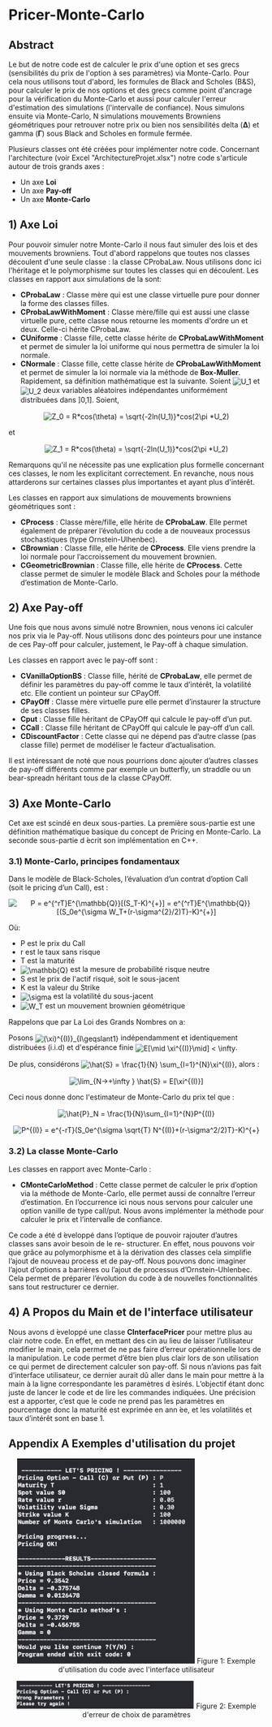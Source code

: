 # Pricer-Monte-Carlo

## Abstract

Le but de notre code est de calculer le prix d'une option et ses grecs (sensibilités du prix de l'option à ses paramètres) via Monte-Carlo. Pour cela nous utilisons tout d'abord, les formules de Black and Scholes (B&S), pour calculer le prix de nos options et des grecs comme point d'ancrage pour la vérification du Monte-Carlo et aussi pour calculer l'erreur d'estimation des simulations (l'intervalle de confiance). Nous simulons ensuite via Monte-Carlo, N simulations mouvements Browniens géométriques pour retrouver notre prix ou bien nos sensibilités delta (**∆**) et gamma (**Γ**) sous Black and Scholes en formule fermée.

Plusieurs classes ont été créées pour implémenter notre code. Concernant l'architecture (voir Excel "ArchitectureProjet.xlsx") notre code s'articule autour de trois grands axes :
- Un axe **Loi**
- Un axe **Pay-off**
- Un axe **Monte-Carlo**

## 1) Axe Loi

Pour pouvoir simuler notre Monte-Carlo il nous faut simuler des lois et des mouvements browniens. Tout d'abord rappelons que toutes nos classes découlent d'une seule classe : la classe CProbaLaw. Nous utilisons donc ici l'héritage et le polymorphisme sur toutes les classes qui en découlent. Les classes en rapport aux simulations de la sont:
- **CProbaLaw** : Classe mère qui est une classe virtuelle pure pour donner la forme des classes filles.
- **CProbaLawWithMoment** : Classe mère/fille qui est aussi une classe virtuelle pure, cette classe nous retourne les moments d'ordre un et deux. Celle-ci hérite CProbaLaw.
- **CUniforme** : Classe fille, cette classe hérite de **CProbaLawWithMoment** et permet de simuler la loi uniforme qui nous permettra de simuler la loi normale.
- **CNormale** : Classe fille, cette classe hérite de **CProbaLawWithMoment** et permet de simuler la loi normale via la méthode de **Box-Muller**. Rapidement, sa définition mathématique est la suivante. Soient <img src="https://latex.codecogs.com/gif.latex?U_1" title="U_1" align="center" />
 et <img src="https://latex.codecogs.com/gif.latex?U_2" title="U_2" align="center" /> deux variables aléatoires indépendantes uniformément distribuées dans ]0,1]. Soient,
<p align="center"> 
 <img src="https://latex.codecogs.com/gif.latex?Z_0&space;=&space;R*cos(\theta)&space;=&space;\sqrt{-2ln(U_1)}*cos(2\pi&space;*U_2)" title="Z_0 = R*cos(\theta) =   \sqrt{-2ln(U_1)}*cos(2\pi *U_2)" align="center"/>
</p>
    et
<p align="center"> 
 <img src="https://latex.codecogs.com/gif.latex?Z_1&space;=&space;R*cos(\theta)&space;=&space;\sqrt{-2ln(U_1)}*cos(2\pi&space;*U_2)" title="Z_1 = R*cos(\theta) = \sqrt{-2ln(U_1)}*cos(2\pi *U_2)" align="center"/>
</p>

Remarquons qu'il ne nécessite pas une explication plus formelle concernant ces classes, le nom les explicitant correctement. En revanche, nous nous attarderons sur certaines classes plus importantes et ayant plus d'intérêt.


Les classes en rapport aux simulations de mouvements browniens géométriques sont :
- **CProcess** : Classe mère/fille, elle hérite de **CProbaLaw**. Elle permet également de préparer l’évolution du code a de nouveaux processus stochastiques (type Ornstein-Ulhenbec).
- **CBrownian** : Classe fille, elle hérite de **CProcess**. Elle viens prendre la loi normale pour l’accroissement du mouvement brownien.
- **CGeometricBrownian** : Classe fille, elle hérite de **CProcess**. Cette classe permet de simuler le modèle Black and Scholes pour la méthode d’estimation de Monte-Carlo.

## 2) Axe Pay-off

Une fois que nous avons simulé notre Brownien, nous venons ici calculer nos prix via le Pay-off. Nous utilisons donc des pointeurs pour une instance de ces Pay-off pour calculer, justement, le Pay-off à chaque simulation.

Les classes en rapport avec le pay-off sont :
- **CVanillaOptionBS** : Classe fille, hérité de **CProbaLaw**, elle permet de définir les paramètres du pay-off comme le taux d’intérêt, la volatilité etc. Elle contient un pointeur sur CPayOff.
- **CPayOff** : Classe mère virtuelle pure elle permet d’instaurer la structure de ses classes filles.
- **Cput** : Classe fille héritant de CPayOff qui calcule le pay-off d’un put.
- **CCall** : Classe fille héritant de CPayOff qui calcule le pay-off d’un call.
- **CDiscountFactor** : Cette classe qui ne dépend pas d’autre classe (pas classe fille) permet de modéliser le facteur d’actualisation.


Il est intéressant de noté que nous pourrions donc ajouter d’autres classes de pay-off différents comme par exemple un butterfly, un straddle ou un bear-spreadn héritant tous de la classe CPayOff.

## 3) Axe Monte-Carlo

Cet axe est scindé en deux sous-parties. La première sous-partie est une définition mathématique basique du concept de Pricing en Monte-Carlo. La seconde sous-partie d ́ecrit son implémentation en C++.

### 3.1) Monte-Carlo, principes fondamentaux

Dans le modèle de Black-Scholes, l’évaluation d’un contrat d’option Call (soit le pricing d’un Call), est :

<p align="center"> 
<img src="https://latex.codecogs.com/gif.latex?P&space;=&space;e^{^rT}E^{\mathbb{Q}}[(S_T-K)^{&plus;}]&space;=&space;e^{^rT}E^{\mathbb{Q}}[(S_0e^{\sigma&space;W_T&plus;(r-\sigma^{2}/2)T}-K)^{&plus;}]" title="P = e^{^rT}E^{\mathbb{Q}}[(S_T-K)^{+}] = e^{^rT}E^{\mathbb{Q}}[(S_0e^{\sigma W_T+(r-\sigma^{2}/2)T}-K)^{+}]" align="center"/>
</p>

Où:
- P est le prix du Call
- r est le taux sans risque
- T est la maturité
- <img src="https://latex.codecogs.com/gif.latex?\mathbb{Q}" title="\mathbb{Q}" align="center"/> est la mesure de probabilité risque neutre
- S est le prix de l'actif risqué, soit le sous-jacent
- K est la valeur du Strike
- <img src="https://latex.codecogs.com/gif.latex?\sigma" title="\sigma" align="center"/> est la volatilité du sous-jacent
- <img src="https://latex.codecogs.com/gif.latex?W_T" title="W_T" align="center"/> est un mouvement brownien géométrique

Rappelons que par La Loi des Grands Nombres on a:

Posons <img src="https://latex.codecogs.com/gif.latex?(\xi)^{(I)}_{I\geqslant1}" title="(\xi)^{(I)}_{I\geqslant1}" align="center"/> indépendamment et identiquement distribuées (i.i.d) et d'espérance finie <img src="https://latex.codecogs.com/gif.latex?E[\mid&space;\xi^{(I)}\mid]&space;<&space;\infty" title="E[\mid \xi^{(I)}\mid] < \infty" align="center"/>.

De plus, considérons <img src="https://latex.codecogs.com/gif.latex?\hat{S}&space;=&space;\frac{1}{N}&space;\sum_{I=1}^{N}\xi^{(I)}" title="\hat{S} = \frac{1}{N} \sum_{I=1}^{N}\xi^{(I)}" align="center"/>, alors :

<p align="center"> 
<img src="https://latex.codecogs.com/gif.latex?\lim_{N->&plus;\infty&space;}&space;\hat{S}&space;=&space;E[\xi^{(I)}]" title="\lim_{N->+\infty } \hat{S} = E[\xi^{(I)}]" align="center"/>
</p>

Ceci nous donne donc l'estimateur de Monte-Carlo du prix tel que :
<p align="center"> 
 <img src="https://latex.codecogs.com/gif.latex?\hat{P}_N&space;=&space;\frac{1}{N}\sum_{I=1}^{N}P^{(I)}" title="\hat{P}_N = \frac{1}{N}\sum_{I=1}^{N}P^{(I)}" align="center"/>
</p>

<p align="center"> 
 <img src="https://latex.codecogs.com/gif.latex?P^{(I)}&space;=&space;e^{-rT}(S_0e^{\sigma&space;\sqrt{T}&space;N^{(I)}&plus;(r-\sigma^2/2)T}-K)^{&plus;}" title="P^{(I)} = e^{-rT}(S_0e^{\sigma \sqrt{T} N^{(I)}+(r-\sigma^2/2)T}-K)^{+}" align="center"/>
</p>

### 3.2) La classe Monte-Carlo

Les classes en rapport avec Monte-Carlo :
- **CMonteCarloMethod** : Cette classe permet de calculer le prix d’option via la méthode de Monte-Carlo, elle permet aussi de connaître l’erreur d’estimation. En l’occurrence ici nous nous servons pour calculer une option vanille de type call/put. Nous avons implémenter la méthode pour calculer le prix et l’intervalle de confiance.

Ce code a été d ́eveloppé dans l’optique de pouvoir rajouter d’autres classes sans avoir besoin de le re- structurer. En effet, nous pouvons voir que grâce au polymorphisme et à la dérivation des classes cela simplifie l’ajout de nouveau process et de pay-off. Nous pouvons donc imaginer l’ajout d’options a barrières ou l’ajout de processus d’Ornstein-Uhlenbec. Cela permet de préparer l’évolution du code à de nouvelles fonctionnalités sans tout restructurer ce dernier.

## 4) A Propos du Main et de l'interface utilisateur

Nous avons d ́eveloppé une classe **CInterfacePricer** pour mettre plus au clair notre code. En effet, en mettant des cin au lieu de laisser l’utilisateur modifier le main, cela permet de ne pas faire d’erreur opérationnelle lors de la manipulation. Le code permet d’être bien plus clair lors de son utilisation ce qui permet de directement calculer son pay-off. Si nous n’avions pas fait d’interface utilisateur, ce dernier aurait dû aller dans le main pour mettre à la main à la ligne correspondante les paramètres d ́esirés. L’objectif étant donc juste de lancer le code et de lire les commandes indiquées. Une précision est a apporter, c’est que le code ne prend pas les paramètres en pourcentage donc la maturité est exprimée en ann ́ee, et les volatilités et taux d’intérêt sont en base 1.


## Appendix A  Exemples d'utilisation du projet


<p align="center">
 <img src="Image/Capture1.png" width="350">
 Figure 1: Exemple d'utilisation du code avec l'interface utilisateur
</p>


<p align="center">
 <img src="Image/Capture2.png" width="350">
 Figure 2: Exemple d'erreur de choix de paramètres
</p>
